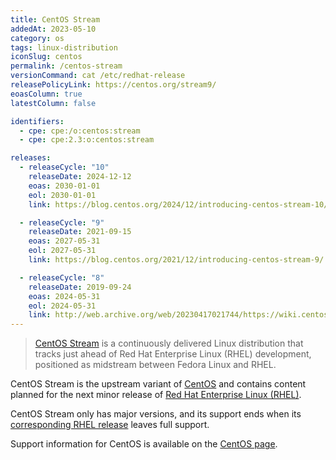 ```yaml
---
title: CentOS Stream
addedAt: 2023-05-10
category: os
tags: linux-distribution
iconSlug: centos
permalink: /centos-stream
versionCommand: cat /etc/redhat-release
releasePolicyLink: https://centos.org/stream9/
eoasColumn: true
latestColumn: false

identifiers:
  - cpe: cpe:/o:centos:stream
  - cpe: cpe:2.3:o:centos:stream

releases:
  - releaseCycle: "10"
    releaseDate: 2024-12-12
    eoas: 2030-01-01
    eol: 2030-01-01
    link: https://blog.centos.org/2024/12/introducing-centos-stream-10/

  - releaseCycle: "9"
    releaseDate: 2021-09-15
    eoas: 2027-05-31
    eol: 2027-05-31
    link: https://blog.centos.org/2021/12/introducing-centos-stream-9/

  - releaseCycle: "8"
    releaseDate: 2019-09-24
    eoas: 2024-05-31
    eol: 2024-05-31
    link: http://web.archive.org/web/20230417021744/https://wiki.centos.org/Manuals/ReleaseNotes/CentOSStream
---
```


> [CentOS Stream](https://www.centos.org/centos-stream/) is a continuously delivered Linux
> distribution that tracks just ahead of Red Hat Enterprise Linux (RHEL) development, positioned as
> midstream between Fedora Linux and RHEL.

CentOS Stream is the upstream variant of [CentOS](/centos) and contains content planned for
the next minor release of [Red Hat Enterprise Linux (RHEL)](/rhel).

CentOS Stream only has major versions, and its support ends when its [corresponding RHEL release](/rhel)
leaves full support.

Support information for CentOS is available on the [CentOS page](/centos).
